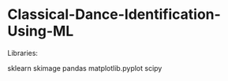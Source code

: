 # Classical-Dance-Identification-Using-ML
Libraries:

sklearn
skimage
pandas
matplotlib.pyplot
scipy
